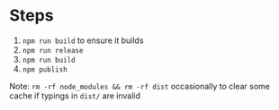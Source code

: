 # Steps

1. `npm run build` to ensure it builds
2. `npm run release`
3. `npm run build`
4. `npm publish`

Note: `rm -rf node_modules && rm -rf dist` occasionally to clear some cache if typings in `dist/` are invalid

